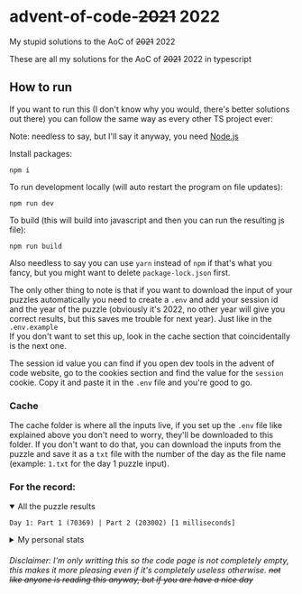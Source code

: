 # advent-of-code-~~2021~~ 2022
My stupid solutions to the AoC of ~~2021~~ 2022

These are all my solutions for the AoC of ~~2021~~ 2022 in typescript

## How to run
If you want to run this (I don't know why you would, there's better solutions out there) you can follow the same way as every other TS project ever:

Note: needless to say, but I'll say it anyway, you need [Node.js](https://nodejs.org/en/)

Install packages:
```
npm i
```

To run development locally (will auto restart the program on file updates):
```
npm run dev
```

To build (this will build into javascript and then you can run the resulting js file):
```
npm run build
```

Also needless to say you can use `yarn` instead of `npm` if that's what you fancy, but you might want to delete `package-lock.json` first.

The only other thing to note is that if you want to download the input of your puzzles automatically you need to create a `.env` and add your session id and the year of the puzzle (obviously it's 2022, no other year will give you correct results, but this saves me trouble for next year). Just like in the `.env.example`  
If you don't want to set this up, look in the cache section that coincidentally is the next one.

The session id value you can find if you open dev tools in the advent of code website, go to the cookies section and find the value for the `session` cookie. Copy it and paste it in the `.env` file and you're good to go.

### Cache

The cache folder is where all the inputs live, if you set up the `.env` file like explained above you don't need to worry, they'll be downloaded to this folder. If you don't want to do that, you can download the inputs from the puzzle and save it as a `txt` file with the number of the day as the file name (example: `1.txt` for the day 1 puzzle input).

### For the record:
<details open>
  <summary>All the puzzle results</summary>
  <p>
    
```
Day 1: Part 1 (70369) | Part 2 (203002) [1 milliseconds]
```
  </p>
</details>

<details>
  <summary>My personal stats</summary>
  <p>
    
```
       --------Part 1--------   --------Part 2--------
Day       Time   Rank  Score       Time   Rank  Score
  1   09:49:05  69007      0   09:51:44  65189      0
```
  </p>
</details>

###### Disclaimer: I'm only writting this so the code page is not completely empty, this makes it more pleasing even if it's completely useless otherwise. ~~not like anyone is reading this anyway, but if you are have a nice day~~
